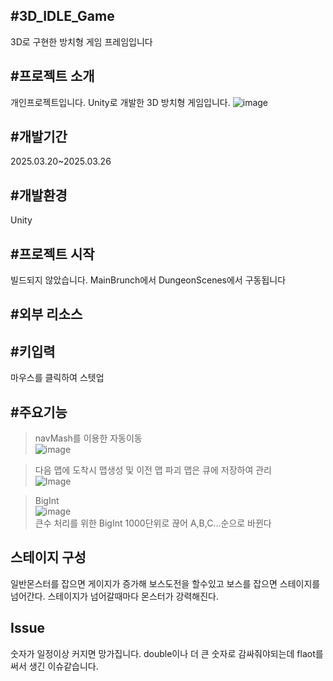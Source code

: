 #3D_IDLE_Game
----
3D로 구현한 방치형 게임 프레임입니다

#프로젝트 소개
-----------
개인프로젝트입니다. Unity로 개발한 3D 방치형 게임입니다.
![image](https://github.com/user-attachments/assets/ddb8f4be-ced8-484e-967e-a4d01a4dd34c)


#개발기간
----
2025.03.20~2025.03.26

#개발환경
----
Unity

#프로젝트 시작
-----
빌드되지 않았습니다. MainBrunch에서 DungeonScenes에서 구동됩니다

#외부 리소스
------


#키입력
----
마우스를 클릭하여 스텟업

#주요기능
----
>navMash를 이용한 자동이동   
>![image](https://github.com/user-attachments/assets/ceb7aa9f-7050-4d0e-a3bc-bfdef7a4f8b0)

>다음 맵에 도착시 맵생성 및 이전 맵 파괴 맵은 큐에 저장하여 관리   
>![Image](https://github.com/user-attachments/assets/d60f9ff1-5548-4d2d-98a4-b0783a6089bb)

>BigInt   
>![image](https://github.com/user-attachments/assets/2bb9b253-778c-4199-9078-c60251d8bed9)   
>큰수 처리를 위한 BigInt 1000단위로 끊어 A,B,C...순으로 바뀐다

스테이지 구성
----
일반몬스터를 잡으면 게이지가 증가해 보스도전을 할수있고 보스를 잡으면 스테이지를 넘어간다.
스테이지가 넘어갈때마다 몬스터가 강력해진다. 

Issue
----------
숫자가 일정이상 커지면 망가집니다.
double이나 더 큰 숫자로 감싸줘야되는데 flaot를 써서 생긴 이슈같습니다.
